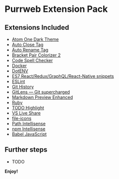 # Purrweb Extension Pack

## Extensions Included
* [Atom One Dark Theme](https://marketplace.visualstudio.com/items?itemName=akamud.vscode-theme-onedark)
* [Auto Close Tag](https://marketplace.visualstudio.com/items?itemName=formulahendry.auto-close-tag)
* [Auto Rename Tag](https://marketplace.visualstudio.com/items?itemName=formulahendry.auto-rename-tag)
* [Bracket Pair Colorizer 2](https://marketplace.visualstudio.com/items?itemName=coenraads.bracket-pair-colorizer-2)
* [Code Spell Checker](https://marketplace.visualstudio.com/items?itemName=streetsidesoftware.code-spell-checker)
* [Docker](https://marketplace.visualstudio.com/items?itemName=peterjausovec.vscode-docker)
* [DotENV](https://marketplace.visualstudio.com/items?itemName=mikestead.dotenv)
* [ES7 React/Redux/GraphQL/React-Native snippets](https://marketplace.visualstudio.com/items?itemName=dsznajder.es7-react-js-snippets)
* [ESLint](https://marketplace.visualstudio.com/items?itemName=dbaeumer.vscode-eslint)
* [Git History](https://marketplace.visualstudio.com/items?itemName=donjayamanne.githistory)
* [GitLens — Git supercharged](https://marketplace.visualstudio.com/items?itemName=eamodio.gitlens)
* [Markdown Preview Enhanced](https://marketplace.visualstudio.com/items?itemName=shd101wyy.markdown-preview-enhanced)
* [Ruby](https://marketplace.visualstudio.com/items?itemName=rebornix.ruby)
* [TODO Highlight](https://marketplace.visualstudio.com/items?itemName=wayou.vscode-todo-highlight)
* [VS Live Share](https://marketplace.visualstudio.com/items?itemName=ms-vsliveshare.vsliveshare)
* [file-icons](https://marketplace.visualstudio.com/items?itemName=file-icons.file-icons)
* [Path Intellisense](https://marketplace.visualstudio.com/items?itemName=christian-kohler.path-intellisense)
* [npm Intellisense](https://marketplace.visualstudio.com/items?itemName=christian-kohler.npm-intellisense)
* [Babel JavaScript](https://marketplace.visualstudio.com/items?itemName=mgmcdermott.vscode-language-babel)
## Further steps
* TODO


**Enjoy!**

